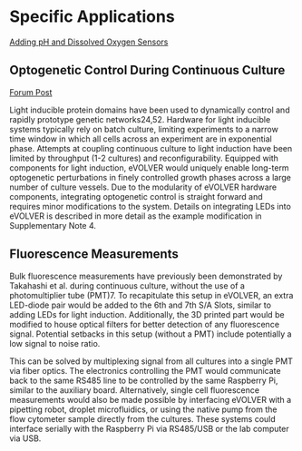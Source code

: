 # Specific Applications

[Adding pH and Dissolved Oxygen Sensors](https://www.evolver.bio/t/adding-sensors-ph-and-do/353)

## Optogenetic Control During Continuous Culture

[Forum Post](https://www.evolver.bio/t/early-questions-on-optogenetics-extensions/183)

Light inducible protein domains have been used to dynamically control and rapidly prototype genetic networks24,52. Hardware for light inducible systems typically rely on batch culture, limiting experiments to a narrow time window in which all cells across an experiment are in exponential phase. Attempts at coupling continuous culture to light induction have been limited by throughput (1-2 cultures) and reconfigurability. Equipped with components for light induction, eVOLVER would uniquely enable long-term optogenetic perturbations in finely controlled growth phases across a large number of culture vessels. Due to the modularity of eVOLVER hardware components, integrating optogenetic control is straight forward and requires minor modifications to the system. Details on integrating LEDs into eVOLVER is described in more detail as the example modification in Supplementary Note 4.

## Fluorescence Measurements

Bulk fluorescence measurements have previously been demonstrated by Takahashi et al. during continuous culture, without the use of a photomultiplier tube (PMT)7. To recapitulate this setup in eVOLVER, an extra LED-diode pair would be added to the 6th and 7th S/A Slots, similar to adding LEDs for light induction. Additionally, the 3D printed part would be modified to house optical filters for better detection of any fluorescence signal. Potential setbacks in this setup (without a PMT) include potentially a low signal to noise ratio.&#x20;

This can be solved by multiplexing signal from all cultures into a single PMT via fiber optics. The electronics controlling the PMT would communicate back to the same RS485 line to be controlled by the same Raspberry Pi, similar to the auxiliary board. Alternatively, single cell fluorescence measurements would also be made possible by interfacing eVOLVER with a pipetting robot, droplet microfluidics, or using the native pump from the flow cytometer sample directly from the cultures. These systems could interface serially with the Raspberry Pi via RS485/USB or the lab computer via USB.
